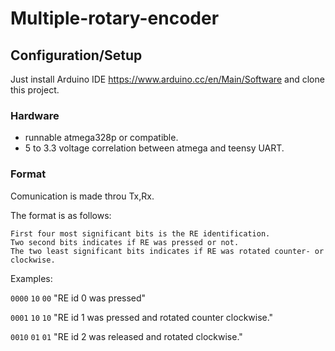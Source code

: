 # Multiple-rotary-encoder

## Configuration/Setup

Just install Arduino IDE https://www.arduino.cc/en/Main/Software and clone this project. 

### Hardware

* runnable atmega328p or compatible.
* 5 to 3.3 voltage correlation between atmega and teensy UART.

### Format

Comunication is made throu Tx,Rx. 

The format is as follows:
```
First four most significant bits is the RE identification.
Two second bits indicates if RE was pressed or not.
The two least significant bits indicates if RE was rotated counter- or clockwise.
```

Examples:

`0000` `10` `00` "RE id 0 was pressed"

`0001` `10` `10` "RE id 1 was pressed and rotated counter clockwise."

`0010` `01` `01` "RE id 2 was released and rotated clockwise."

